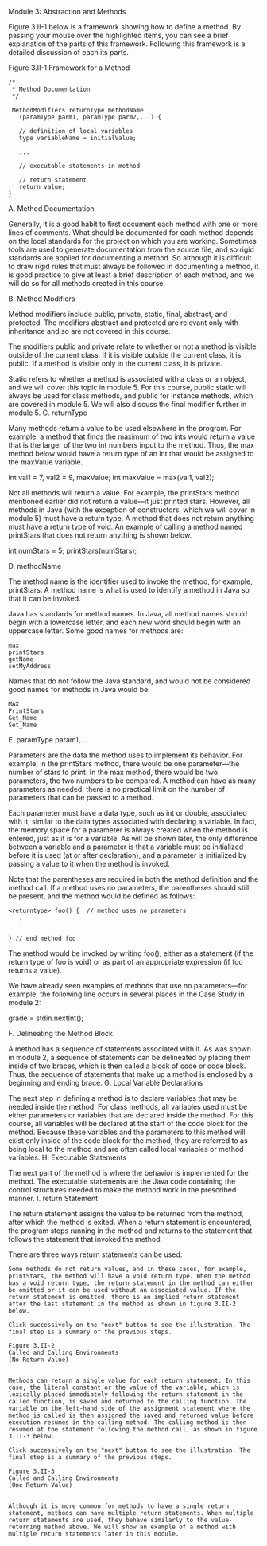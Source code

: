 Module 3: Abstraction and Methods

Figure 3.II-1 below is a framework showing how to define a method. By passing your mouse over the highlighted items, you can see a brief explanation of the parts of this framework. Following this framework is a detailed discussion of each its parts.

Figure 3.II-1
Framework for a Method
```
/*
 * Method Documentation
 */

 MethodModifiers returnType methodName
   (paramType parm1, paramType parm2,...) {
   
   // definition of local variables
   type variableName = initialValue;   

   ...
   
   // executable statements in method

   // return statement
   return value;
}
```

A. Method Documentation

Generally, it is a good habit to first document each method with one or more lines of comments. What should be documented for each method depends on the local standards for the project on which you are working. Sometimes tools are used to generate documentation from the source file, and so rigid standards are applied for documenting a method. So although it is difficult to draw rigid rules that must always be followed in documenting a method, it is good practice to give at least a brief description of each method, and we will do so for all methods created in this course.

B. Method Modifiers

Method modifiers include public, private, static, final, abstract, and protected. The modifiers abstract and protected are relevant only with inheritance and so are not covered in this course.

The modifiers public and private relate to whether or not a method is visible outside of the current class. If it is visible outside the current class, it is public. If a method is visible only in the current class, it is private.

Static refers to whether a method is associated with a class or an object, and we will cover this topic in module 5. For this course, public static will always be used for class methods, and public for instance methods, which are covered in module 5. We will also discuss the final modifier further in module 5.
C. returnType

Many methods return a value to be used elsewhere in the program. For example, a method that finds the maximum of two ints would return a value that is the larger of the two int numbers input to the method. Thus, the max method below would have a return type of an int that would be assigned to the maxValue variable.

int val1 = 7, val2 = 9, maxValue;
int maxValue = max(val1, val2);

Not all methods will return a value. For example, the printStars method mentioned earlier did not return a value—it just printed stars. However, all methods in Java (with the exception of constructors, which we will cover in module 5) must have a return type. A method that does not return anything must have a return type of void. An example of calling a method named printStars that does not return anything is shown below.

int numStars = 5;
printStars(numStars);

D. methodName

The method name is the identifier used to invoke the method, for example, printStars. A method name is what is used to identify a method in Java so that it can be invoked.

Java has standards for method names. In Java, all method names should begin with a lowercase letter, and each new word should begin with an uppercase letter. Some good names for methods are:

    max
    printStars
    getName
    setMyAddress

Names that do not follow the Java standard, and would not be considered good names for methods in Java would be:

    MAX
    PrintStars
    Get_Name
    Set_Name

E. paramType param1,...

Parameters are the data the method uses to implement its behavior. For example, in the printStars method, there would be one parameter—the number of stars to print. In the max method, there would be two parameters, the two numbers to be compared. A method can have as many parameters as needed; there is no practical limit on the number of parameters that can be passed to a method.

Each parameter must have a data type, such as int or double, associated with it, similar to the data types associated with declaring a variable. In fact, the memory space for a parameter is always created when the method is entered, just as it is for a variable. As will be shown later, the only difference between a variable and a parameter is that a variable must be initialized before it is used (at or after declaration), and a parameter is initialized by passing a value to it when the method is invoked.

Note that the parentheses are required in both the method definition and the method call. If a method uses no parameters, the parentheses should still be present, and the method would be defined as follows:
```
<returntype> foo() {  // method uses no parameters
   .
   .
   .
} // end method foo
```

The method would be invoked by writing foo(), either as a statement (if the return type of foo is void) or as part of an appropriate expression (if foo returns a value).

We have already seen examples of methods that use no parameters—for example, the following line occurs in several places in the Case Study in module 2:

grade = stdin.nextInt();

F. Delineating the Method Block

A method has a sequence of statements associated with it. As was shown in module 2, a sequence of statements can be delineated by placing them inside of two braces, which is then called a block of code or code block. Thus, the sequence of statements that make up a method is enclosed by a beginning and ending brace.
G. Local Variable Declarations

The next step in defining a method is to declare variables that may be needed inside the method. For class methods, all variables used must be either parameters or variables that are declared inside the method. For this course, all variables will be declared at the start of the code block for the method. Because these variables and the parameters to this method will exist only inside of the code block for the method, they are referred to as being local to the method and are often called local variables or method variables.
H. Executable Statements

The next part of the method is where the behavior is implemented for the method. The executable statements are the Java code containing the control structures needed to make the method work in the prescribed manner.
I. return Statement

The return statement assigns the value to be returned from the method, after which the method is exited. When a return statement is encountered, the program stops running in the method and returns to the statement that follows the statement that invoked the method.

There are three ways return statements can be used:

    Some methods do not return values, and in these cases, for example, printStars, the method will have a void return type. When the method has a void return type, the return statement in the method can either be omitted or it can be used without an associated value. If the return statement is omitted, there is an implied return statement after the last statement in the method as shown in figure 3.II-2 below.

    Click successively on the "next" button to see the illustration. The final step is a summary of the previous steps.

    Figure 3.II-2
    Called and Calling Environments
    (No Return Value)


    Methods can return a single value for each return statement. In this case, the literal constant or the value of the variable, which is lexically placed immediately following the return statement in the called function, is saved and returned to the calling function. The variable on the left-hand side of the assignment statement where the method is called is then assigned the saved and returned value before execution resumes in the calling method. The calling method is then resumed at the statement following the method call, as shown in figure 3.II-3 below.

    Click successively on the "next" button to see the illustration. The final step is a summary of the previous steps.

    Figure 3.II-3
    Called and Calling Environments
    (One Return Value)


    Although it is more common for methods to have a single return statement, methods can have multiple return statements. When multiple return statements are used, they behave similarly to the value-returning method above. We will show an example of a method with multiple return statements later in this module.

